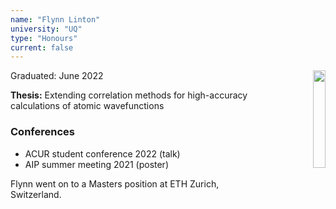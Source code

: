 ```yaml
---
name: "Flynn Linton"
university: "UQ"
type: "Honours"
current: false
---
```


<div align="right" width="20%" style="border-style:transparent; border-width:250px;">
  <img align="right" width="20%" src="{{site.baseurl}}/images/students/Flynn.jpg">
</div>

Graduated: June 2022

**Thesis:** Extending correlation methods for high-accuracy calculations of atomic wavefunctions

### Conferences

* ACUR student conference 2022 (talk)
* AIP summer meeting 2021 (poster)

Flynn went on to a Masters position at ETH Zurich, Switzerland.
